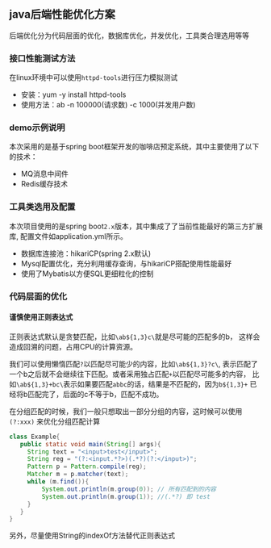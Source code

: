 ## java后端性能优化方案

后端优化分为代码层面的优化，数据库优化，并发优化，工具类合理选用等等

### 接口性能测试方法
在linux环境中可以使用`httpd-tools`进行压力模拟测试
+ 安装：yum -y install httpd-tools
+ 使用方法：ab -n 100000(请求数) -c 1000(并发用户数)
### demo示例说明
本次采用的是基于spring boot框架开发的咖啡店预定系统，其中主要使用了以下的技术：
+ MQ消息中间件
+ Redis缓存技术

### 工具类选用及配置
本次项目使用的是spring boot`2.x`版本，其中集成了了当前性能最好的第三方扩展库,
配置文件如application.yml所示。
+ 数据库连接池：hikariCP(spring 2.x默认)
+ Mysql配置优化，充分利用缓存查询，与hikariCP搭配使用性能最好
+ 使用了Mybatis以方便SQL更细粒化的控制

### 代码层面的优化

#### 谨慎使用正则表达式
正则表达式默认是贪婪匹配，比如`\ab${1,3}c\`就是尽可能的匹配多的b，
这样会造成回溯的问题，占用CPU的计算资源。

我们可以使用懒惰匹配`?`以匹配尽可能少的内容，比如`\ab${1,3}?c\`,
表示匹配了一个b之后就不会继续往下匹配。或者采用独占匹配`+`以匹配尽可能多的内容，
比如`\ab${1,3}+bc\`表示如果要匹配`abbc`的话，结果是不匹配的，因为`b${1,3}+`
已经将b匹配完了，后面的c不等于b，匹配不成功。

在分组匹配的时候，我们一般只想取出一部分分组的内容，这时候可以使用`(?:xxx)`
来优化分组匹配计算
```java
class Example{
   public static void main(String[] args){
     String text = "<input>test</input>";
     String reg = "(?:<input.*?>)(.*?)(?:</input>)";
     Pattern p = Pattern.compile(reg);
     Matcher m = p.matcher(text);
     while (m.find()){
         System.out.println(m.group(0)); // 所有匹配到的内容
         System.out.println(m.group(1)); //(.*?) 即 test
     }
   } 
}
```
另外，尽量使用String的indexOf方法替代正则表达式